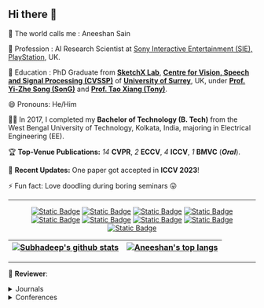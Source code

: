 ## Hi there 👋


🌱 The world calls me : Aneeshan Sain

🔭 Profession : AI Research Scientist at [Sony Interactive Entertainment (SIE), PlayStation](https://sonyinteractive.com/en/), UK.

📖 Education : PhD Graduate from [**SketchX Lab**](https://sketchx.eecs.qmul.ac.uk/), [**Centre for Vision, Speech and Signal Processing (CVSSP)**](https://www.surrey.ac.uk/centre-vision-speech-signal-processing) of [**University of Surrey**](https://www.surrey.ac.uk/), UK, under [**Prof. Yi-Zhe Song (SonG)**](http://personal.ee.surrey.ac.uk/Personal/Y.Song/) and [**Prof. Tao Xiang (Tony)**](http://personal.ee.surrey.ac.uk/Personal/T.Xiang/index.html).

😄 Pronouns: He/Him

👨‍🎓 In 2017, I completed my **Bachelor of Technology (B. Tech)** from the West Bengal University of Technology, Kolkata, India, majoring in Electrical Engineering (EE).

🏆 **Top-Venue Publications:** *14* **CVPR**, *2* **ECCV**, *4* **ICCV**, *1* **BMVC** (***Oral***).

📢 **Recent Updates:** One paper got accepted in **ICCV 2023**!

⚡ Fun fact: Love doodling during boring seminars 😜

<!--
✅ Currently working as a full-time research scientist at iSize Technologies, I'm pursuing my final-year as a **Doctor of Philosophy (PhD)** candidate, focusing on **Computer Vision** and **Deep Learning**, at [**SketchX Lab**](https://sketchx.eecs.qmul.ac.uk/), [**Centre for Vision, Speech and Signal Processing (CVSSP)**](https://www.surrey.ac.uk/centre-vision-speech-signal-processing) of the [**University of Surrey**](https://www.surrey.ac.uk/), England, United Kingdom (UK). My supervisors are [**Prof. Yi-Zhe Song (SonG)**](http://personal.ee.surrey.ac.uk/Personal/Y.Song/) and [**Prof. Tao Xiang (Tony)**](http://personal.ee.surrey.ac.uk/Personal/T.Xiang/index.html).

 👨‍💻 Before starting my PhD, I worked as an Image Processing and Deep Learning Engineer at [**The MathWorks**](https://www.mathworks.com), specializing in Digital Image Processing, Pattern Recognition, Multi & Hyperspectral Imaging, Deep Learning, and Medical Image Analysis. Prior to that, I worked as a Graduate Engineer at [**Johnson Controls**](https://www.johnsoncontrols.com).
 -->

___

<div align="center">

<!-- [![Static Badge](https://img.shields.io/badge/Email-0078D4?style=flat&logo=microsoftoutlook)](mailto:a.sain@surrey.ac.uk) -->
[![Static Badge](https://img.shields.io/badge/Gmail-white?style=flat&logo=gmail)](mailto:saneeshan95@gmail.com)
[![Static Badge](https://img.shields.io/badge/Homepage-3EA37A?style=flat&logo=githubpages)](https://aneeshan95.github.io/)
[![Static Badge](https://img.shields.io/badge/LinkedIn-0A66C2?style=flat&logo=linkedin)](https://www.linkedin.com/in/aneeshan-sain-1046a6bb/)
[![Static Badge](https://img.shields.io/badge/Twitter-000000?style=flat&logo=twitter)](https://twitter.com/AneeshanSain)
[![Static Badge](https://img.shields.io/badge/GitHub-181717?style=flat&logo=github)](https://github.com/aneeshan95) 
[![Static Badge](https://img.shields.io/badge/Google%20Scholar-white?style=flat&logo=googlescholar)](https://scholar.google.com/citations?user=_QWFBvoAAAAJ) 
[![Static Badge](https://img.shields.io/badge/ORCiD-white?style=flat&logo=orcid)](https://orcid.org/0000-0001-7789-3060)
[![Static Badge](https://img.shields.io/badge/DBLP-004F9F?style=flat&logo=dblp)](https://dblp.org/pid/203/8684.html) 
[![Static Badge](https://img.shields.io/badge/CSAuthors-5F9EA0?style=flat&logo=c)](https://www.csauthors.net/aneeshan-sain/) 

</div>

<div align="center">

| <a href="https://github.com/aneeshan95"><img align="center" src="https://github-readme-stats.vercel.app/api?username=aneeshan95&show_icons=true&theme=vue-dark&hide=prs,issues,contribs&rank_icon=github" alt="Subhadeep's github stats" /></a> | <a href="https://github.com/aneeshan95"><img align="center" src="https://github-readme-stats.vercel.app/api/top-langs/?username=aneeshan95&layout=compact&theme=vue-dark" alt="Aneeshan's top langs" /></a> |
| ------------- | ------------- |

</div>

___

📝 **Reviewer**:
<details>
  <summary>Journals</summary>

* IEEE Transactions on Pattern Analysis and Machine Intelligence
* IEEE Transactions on Image Processing
* IEEE Transactions on Neural Networks and Learning Systems
* Journal of Artificial Intelligence
* IEEE MultiMedia

</details>

<details>
  <summary>Conferences</summary>

* CVPR
* ICCV
* ECCV
* BMVC
* Pacific Graphics
* NeurIPS

</details>

<!--
**aneeshan95/aneeshan95** is a ✨ _special_ ✨ repository because its `README.md` (this file) appears on your GitHub profile.


Here are some ideas to get you started:

- 🔭 I’m currently working on ...
- 🌱 I’m currently learning ...
- 👯 I’m looking to collaborate on ...
- 🤔 I’m looking for help with ...
- 💬 Ask me about ...
- 📫 How to reach me: ...
- 😄 Pronouns: ...
- ⚡ Fun fact: ...
-->
